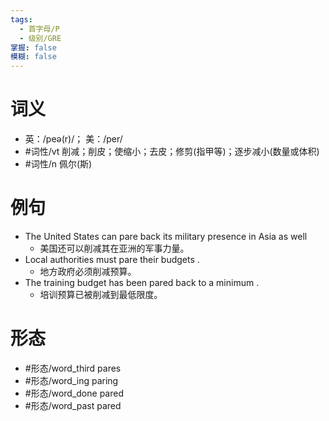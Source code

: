 ```yaml
---
tags:
  - 首字母/P
  - 级别/GRE
掌握: false
模糊: false
---
```

# 词义
- 英：/peə(r)/； 美：/per/
- #词性/vt  削减；削皮；使缩小；去皮；修剪(指甲等)；逐步减小(数量或体积)
- #词性/n  佩尔(斯)
# 例句
- The United States can pare back its military presence in Asia as well
	- 美国还可以削减其在亚洲的军事力量。
- Local authorities must pare their budgets .
	- 地方政府必须削减预算。
- The training budget has been pared back to a minimum .
	- 培训预算已被削减到最低限度。
# 形态
- #形态/word_third pares
- #形态/word_ing paring
- #形态/word_done pared
- #形态/word_past pared
